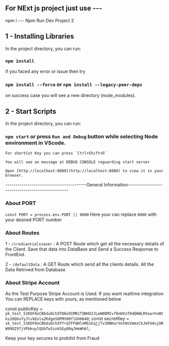 ## For NExt js project just  use   --- 

npm i   ---
Npm Run Dev 
 Project 2

## 1 - Installing Libraries 

In the project directory, you can run:

### `npm install` 

if you faced any error or issue then try 

### `npm install --force` or `npm install --legacy-peer-deps`

 on success case you will see a new directory (node_modules).


## 2 - Start Scripts
In the project directory, you can run:

### `npm start` or press `Run and Debug` button while selecting Node environment in VScode. 

    For shortCut Key you can press `Ctrl+Shift+D` 

    You will see an message at DEBUG CONSOLE reguarding start server

    Open [http://localhost:8080](http://localhost:8080) to view it in your browser.

----------------------------------------General Information------------------------------------------------

### About PORT
`const PORT = process.env.PORT || 8080`
Here your can replace `8080` with your desired PORT number 



### About Routes

 1 - `/crediantialssaver` : 
                        A POST Route which get all the necessary details of the Client. Save that data into DataBase and Send a Success Response to FrontEnd.


 2 - `/defaultData` : 
                        A GET Route which send all the clients details. All the Data Retrived from Database

### About Stripe Account 
As the Test Purpose Stripe Account is Used. If you want realtime integration You can REPLACE keys with yours, as mentioned below

const publicKey = `pk_test_51KDF8oCBbduDchXTO6o9IMRzTQNHX2JLeW8DMIv70nHVzf0dQ6WLRVaarhvWtks2OQXu7yJlvkEolaZKdgeSOPMY00flGhH640`;
const secretKey = `sk_test_51KDF8oCBbduDchXTYrqTFFQHleMb1EqjjTv30NKarVetWsVmmsCkJmFU4ujORW99QI97jVPbkuylQUbTw5inkSGy00qJHeWh6l`;

Keep your key secures to probihit from Fraud
